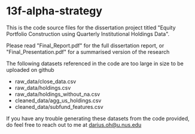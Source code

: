 # 13f-alpha-strategy

This is the code source files for the dissertation project titled "Equity Portfolio Construction using Quarterly Institutional Holdings Data". 

Please read "Final_Report.pdf" for the full dissertation report, or "Final_Presentation.pdf" for a summarised version of the research

The following datasets referenced in the code are too large in size to be uploaded on github
- raw_data/close_data.csv
- raw_data/holdings.csv
- raw_data/holdings_without_na.csv
- cleaned_data/agg_us_holdings.csv
- cleaned_data/subfund_features.csv 

If you have any trouble generating these datasets from the code provided, do feel free to reach out to me at darius.oh@u.nus.edu 
